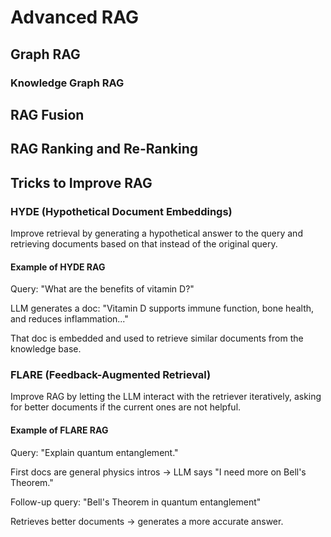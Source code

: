 # Advanced RAG

## Graph RAG

### Knowledge Graph RAG

## RAG Fusion

## RAG Ranking and Re-Ranking

## Tricks to Improve RAG

### HYDE (Hypothetical Document Embeddings)

Improve retrieval by generating a hypothetical answer to the query and retrieving documents based on that instead of the original query.

#### Example of HYDE RAG

Query: "What are the benefits of vitamin D?"

LLM generates a doc: "Vitamin D supports immune function, bone health, and reduces inflammation..."

That doc is embedded and used to retrieve similar documents from the knowledge base.

### FLARE (Feedback-Augmented Retrieval)

Improve RAG by letting the LLM interact with the retriever iteratively, asking for better documents if the current ones are not helpful.

#### Example of FLARE RAG

Query: "Explain quantum entanglement."

First docs are general physics intros → LLM says "I need more on Bell's Theorem."

Follow-up query: "Bell's Theorem in quantum entanglement"

Retrieves better documents → generates a more accurate answer.
